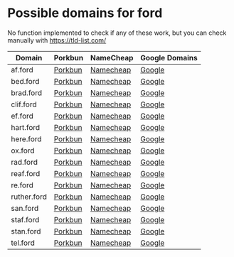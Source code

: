 # Possible domains for ford

No function implemented to check if any of these work, but you can check manually with https://tld-list.com/

| Domain | Porkbun | NameCheap | Google Domains |
|---|---|---|---|
| af.ford | [Porkbun](https://porkbun.com/checkout/search?prb=e814663da1&tlds=&idnLanguage=&search=search&q=af.ford) | [Namecheap](https://www.namecheap.com/domains/registration/results/?domain=af.ford) | [Google](https://domains.google.com/registrar/search?searchTerm=af.ford) |
| bed.ford | [Porkbun](https://porkbun.com/checkout/search?prb=e814663da1&tlds=&idnLanguage=&search=search&q=bed.ford) | [Namecheap](https://www.namecheap.com/domains/registration/results/?domain=bed.ford) | [Google](https://domains.google.com/registrar/search?searchTerm=bed.ford) |
| brad.ford | [Porkbun](https://porkbun.com/checkout/search?prb=e814663da1&tlds=&idnLanguage=&search=search&q=brad.ford) | [Namecheap](https://www.namecheap.com/domains/registration/results/?domain=brad.ford) | [Google](https://domains.google.com/registrar/search?searchTerm=brad.ford) |
| clif.ford | [Porkbun](https://porkbun.com/checkout/search?prb=e814663da1&tlds=&idnLanguage=&search=search&q=clif.ford) | [Namecheap](https://www.namecheap.com/domains/registration/results/?domain=clif.ford) | [Google](https://domains.google.com/registrar/search?searchTerm=clif.ford) |
| ef.ford | [Porkbun](https://porkbun.com/checkout/search?prb=e814663da1&tlds=&idnLanguage=&search=search&q=ef.ford) | [Namecheap](https://www.namecheap.com/domains/registration/results/?domain=ef.ford) | [Google](https://domains.google.com/registrar/search?searchTerm=ef.ford) |
| hart.ford | [Porkbun](https://porkbun.com/checkout/search?prb=e814663da1&tlds=&idnLanguage=&search=search&q=hart.ford) | [Namecheap](https://www.namecheap.com/domains/registration/results/?domain=hart.ford) | [Google](https://domains.google.com/registrar/search?searchTerm=hart.ford) |
| here.ford | [Porkbun](https://porkbun.com/checkout/search?prb=e814663da1&tlds=&idnLanguage=&search=search&q=here.ford) | [Namecheap](https://www.namecheap.com/domains/registration/results/?domain=here.ford) | [Google](https://domains.google.com/registrar/search?searchTerm=here.ford) |
| ox.ford | [Porkbun](https://porkbun.com/checkout/search?prb=e814663da1&tlds=&idnLanguage=&search=search&q=ox.ford) | [Namecheap](https://www.namecheap.com/domains/registration/results/?domain=ox.ford) | [Google](https://domains.google.com/registrar/search?searchTerm=ox.ford) |
| rad.ford | [Porkbun](https://porkbun.com/checkout/search?prb=e814663da1&tlds=&idnLanguage=&search=search&q=rad.ford) | [Namecheap](https://www.namecheap.com/domains/registration/results/?domain=rad.ford) | [Google](https://domains.google.com/registrar/search?searchTerm=rad.ford) |
| reaf.ford | [Porkbun](https://porkbun.com/checkout/search?prb=e814663da1&tlds=&idnLanguage=&search=search&q=reaf.ford) | [Namecheap](https://www.namecheap.com/domains/registration/results/?domain=reaf.ford) | [Google](https://domains.google.com/registrar/search?searchTerm=reaf.ford) |
| re.ford | [Porkbun](https://porkbun.com/checkout/search?prb=e814663da1&tlds=&idnLanguage=&search=search&q=re.ford) | [Namecheap](https://www.namecheap.com/domains/registration/results/?domain=re.ford) | [Google](https://domains.google.com/registrar/search?searchTerm=re.ford) |
| ruther.ford | [Porkbun](https://porkbun.com/checkout/search?prb=e814663da1&tlds=&idnLanguage=&search=search&q=ruther.ford) | [Namecheap](https://www.namecheap.com/domains/registration/results/?domain=ruther.ford) | [Google](https://domains.google.com/registrar/search?searchTerm=ruther.ford) |
| san.ford | [Porkbun](https://porkbun.com/checkout/search?prb=e814663da1&tlds=&idnLanguage=&search=search&q=san.ford) | [Namecheap](https://www.namecheap.com/domains/registration/results/?domain=san.ford) | [Google](https://domains.google.com/registrar/search?searchTerm=san.ford) |
| staf.ford | [Porkbun](https://porkbun.com/checkout/search?prb=e814663da1&tlds=&idnLanguage=&search=search&q=staf.ford) | [Namecheap](https://www.namecheap.com/domains/registration/results/?domain=staf.ford) | [Google](https://domains.google.com/registrar/search?searchTerm=staf.ford) |
| stan.ford | [Porkbun](https://porkbun.com/checkout/search?prb=e814663da1&tlds=&idnLanguage=&search=search&q=stan.ford) | [Namecheap](https://www.namecheap.com/domains/registration/results/?domain=stan.ford) | [Google](https://domains.google.com/registrar/search?searchTerm=stan.ford) |
| tel.ford | [Porkbun](https://porkbun.com/checkout/search?prb=e814663da1&tlds=&idnLanguage=&search=search&q=tel.ford) | [Namecheap](https://www.namecheap.com/domains/registration/results/?domain=tel.ford) | [Google](https://domains.google.com/registrar/search?searchTerm=tel.ford) |
